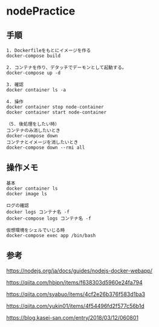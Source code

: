 # nodePractice

## 手順

```
1. Dockerfileをもとにイメージを作る
docker-compose build

2. コンテナを作り、デタッチでデーモンとして起動する。
docker-compose up -d

3. 確認
docker container ls -a

4. 操作
docker container stop node-container
docker container start node-container

（5. 後処理をしたい時）
コンテナのみ消したいとき
docker-compose down
コンテナとイメージを消したいとき
docker-compose down --rmi all

```

## 操作メモ

```
基本
docker container ls
docker image ls

ログの確認
docker logs コンテナ名 -f
docker-compose logs コンテナ名 -f

仮想環境をシェルでいじる時
docker-compose exec app /bin/bash

```

## 参考
https://nodejs.org/ja/docs/guides/nodejs-docker-webapp/

https://qiita.com/hbjpn/items/f638303d5960e24fa794

https://qiita.com/syabuo/items/4cf2e26b376f583d1ba3

https://qiita.com/yukin01/items/4f54496fd2f577c56b1d

https://blog.kasei-san.com/entry/2018/03/12/060801